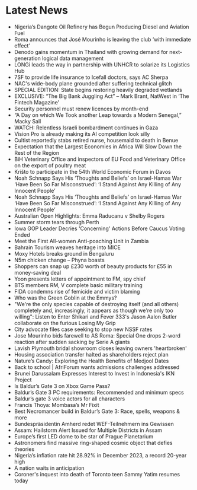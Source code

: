 # Latest News
-  Nigeria’s Dangote Oil Refinery has Begun Producing Diesel and Aviation Fuel
-  Roma announces that José Mourinho is leaving the club ‘with immediate effect’
-  Denodo gains momentum in Thailand with growing demand for next-generation logical data management
-  LONGi leads the way in partnership with UNHCR to solarize its Logistics Hub
-  7SF to provide life insurance to Icefall doctors, says AC Sherpa
-  NAC&#039;s wide-body plane grounded after suffering technical glitch
-  SPECIAL EDITION: State begins restoring heavily degraded wetlands
-  EXCLUSIVE: “The Big Bank Juggling Act” – Mark Brant, NatWest in ‘The Fintech Magazine’
-  Security personnel must renew licences by month-end
-  “A Day on which We Took another Leap towards a Modern Senegal,” Macky Sall
-  WATCH: Relentless Israeli bombardment continues in Gaza
-  Vision Pro is already making its AI competition look silly
-  Cultist reportedly stabs retired nurse, housemaid to death in Benue
-  Expectation that the Largest Economies in Africa Will Slow Down the Rest of the Region
-  BiH Veterinary Office and inspectors of EU Food and Veterinary Office on the export of poultry meat
-  Krišto to participate in the 54th World Economic Forum in Davos
-  Noah Schnapp Says His ‘Thoughts and Beliefs’ on Israel-Hamas War ‘Have Been So Far Misconstrued’: ‘I Stand Against Any Killing of Any Innocent People’
-  Noah Schnapp Says His ‘Thoughts and Beliefs’ on Israel-Hamas War ‘Have Been So Far Misconstrued’: ‘I Stand Against Any Killing of Any Innocent People’
-  Australian Open Highlights: Emma Raducanu v Shelby Rogers
-  Summer storm tears through Perth
-  Iowa GOP Leader Decries 'Concerning' Actions Before Caucus Voting Ended
-  Meet the First All-women Anti-poaching Unit in Zambia
-  Bahrain Tourism weaves heritage into MICE
-  Moxy Hotels breaks ground in Bengaluru
-  N5m chicken change – Phyna boasts
-  Shoppers can snap up £230 worth of beauty products for £55 in money-saving deal
-  Yoon presents letters of appointment to FM, spy chief
-  BTS members RM, V complete basic military training
-  FIDA condemns rise of femicide and victim blaming
-  Who was the Green Goblin at the Emmys?
-  "We're the only species capable of destroying itself (and all others) completely and, increasingly, it appears as though we're only too willing": Listen to Enter Shikari and Fever 333's Jason Aalon Butler collaborate on the furious Losing My Grip
-  City advocate files case seeking to stop new NSSF rates
-  Jose Mourinho bids farewell to AS Roma: Special One drops 2-word reaction after sudden sacking by Serie A giants
-  Lavish Plymouth bridal showroom closes leaving owners 'heartbroken'
-  Housing association transfer halted as shareholders reject plan
-  Nature’s Candy: Exploring the Health Benefits of Medjool Dates
-  Back to school | AfriForum wants admissions challenges addressed
-  Brunei Darussalam Expresses Interest to Invest in Indonesia's IKN Project
-  Is Baldur’s Gate 3 on Xbox Game Pass?
-  Baldur’s Gate 3 PC requirements: Recommended and minimum specs
-  Baldur’s gate 3 voice actors for all characters
-  Francis Thoya: Mombasa’s Mr Fixit
-  Best Necromancer build in Baldur’s Gate 3: Race, spells, weapons & more
-  Bundespräsidentin Amherd redet WEF-Teilnehmern ins Gewissen
-  Assam: Hailstorm Alert Issued for Multiple Districts in Assam
-  Europe’s first LED dome to be star of Prague Planetarium
-  Astronomers find massive ring-shaped cosmic object that defies theories
-  Nigeria’s inflation rate hit 28.92% in December 2023, a record 20-year high
-  A nation waits in anticipation
-  Coroner's inquest into death of Toronto teen Sammy Yatim resumes today

